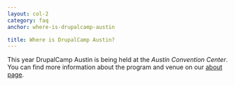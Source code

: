 ```yaml
---
layout: col-2
category: faq
anchor: where-is-drupalcamp-austin

title: Where is DrupalCamp Austin?
---
```


This year DrupalCamp Austin is being held at the <i>Austin Convention Center</i>. You can find more information about the program and venue on our [about page](/about).
